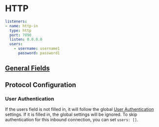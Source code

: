 # HTTP

```{.yaml linenums="1"}
listeners:
- name: http-in
  type: http
  port: 7890
  listen: 0.0.0.0
  users:
    - username: username1
      password: password1
```

## [General Fields](./index.md)

## Protocol Configuration

### User Authentication

If the users field is not filled in, it will follow the global [User Authentication](../../general.md/#user-authentication) settings. If it is filled in, the global settings will be ignored. To skip authentication for this inbound connection, you can set `users: []`.
